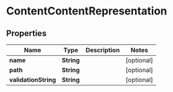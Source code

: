 
# ContentContentRepresentation

## Properties
Name | Type | Description | Notes
------------ | ------------- | ------------- | -------------
**name** | **String** |  |  [optional]
**path** | **String** |  |  [optional]
**validationString** | **String** |  |  [optional]



